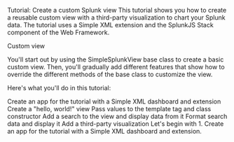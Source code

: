 Tutorial: Create a custom Splunk view
This tutorial shows you how to create a reusable custom view with a third-party visualization to chart your Splunk data. The tutorial uses a Simple XML extension and the SplunkJS Stack component of the Web Framework.

Custom view

You'll start out by using the SimpleSplunkView base class to create a basic custom view. Then, you'll gradually add different features that show how to override the different methods of the base class to customize the view.

Here's what you'll do in this tutorial:

Create an app for the tutorial with a Simple XML dashboard and extension
Create a "hello, world!" view
Pass values to the template tag and class constructor
Add a search to the view and display data from it
Format search data and display it
Add a third-party visualization
Let's begin with 1. Create an app for the tutorial with a Simple XML dashboard and extension.